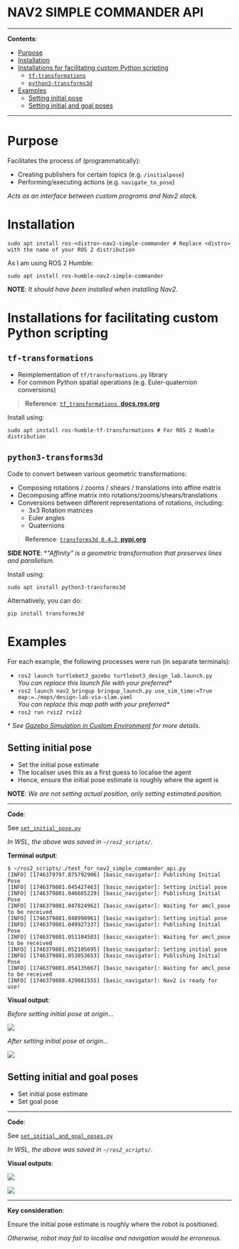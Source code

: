 <h1>NAV2 SIMPLE COMMANDER API</h1>

---

**Contents**:

- [Purpose](#purpose)
- [Installation](#installation)
- [Installations for facilitating custom Python scripting](#installations-for-facilitating-custom-python-scripting)
	- [`tf-transformations`](#tf-transformations)
	- [`python3-transforms3d`](#python3-transforms3d)
- [Examples](#examples)
	- [Setting initial pose](#setting-initial-pose)
	- [Setting initial and goal poses](#setting-initial-and-goal-poses)

---

# Purpose
Facilitates the process of (programmatically):

- Creating publishers for certain topics (e.g. `/initialpose`)
- Performing/executing actions (e.g. `navigate_to_pose`)

*Acts as an interface between custom programs and Nav2 stack.*

# Installation
```
sudo apt install ros-<distro>-nav2-simple-commander # Replace <distro> with the name of your ROS 2 distribution
```

As I am using ROS 2 Humble:

```
sudo apt install ros-humble-nav2-simple-commander
```

**NOTE**: *It should have been installed when installing Nav2.*

# Installations for facilitating custom Python scripting
## `tf-transformations`
- Reimplementation of `tf/transformations.py` library
- For common Python spatial operations (e.g. Euler-quaternion conversions)
 
> **Reference**: [`tf_transformations`, **docs.ros.org**](https://docs.ros.org/en/ros2_packages/humble/api/tf_transformations/)

Install using:

```
sudo apt install ros-humble-tf-transformations # For ROS 2 Humble distribution
```

## `python3-transforms3d`
Code to convert between various geometric transformations:

- Composing rotations / zooms / shears / translations into affine matrix
- Decomposing affine matrix into rotations/zooms/shears/translations
- Conversions between different representations of rotations, including:
	- 3x3 Rotation matrices
	- Euler angles
	- Quaternions

> **Reference**: [`transforms3d 0.4.2`, **pypi.org**](https://pypi.org/project/transforms3d/)

**SIDE NOTE**: **"Affinity" is a geometric transformation that preserves lines and parallelism.*

Install using:

```
sudo apt install python3-transforms3d
```

Alternatively, you can do:

```
pip install transforms3d
```

# Examples
For each example, the following processes were run (in separate terminals):

- `ros2 launch turtlebot3_gazebo turtlebot3_design_lab.launch.py` <br> *You can replace this launch file with your preferred\**
- `ros2 launch nav2_bringup bringup_launch.py use_sim_time:=True map:=./maps/design-lab-via-slam.yaml` <br> *You can replace this map path with your preferred\**
- `ros2 run rviz2 rviz2`

\* *See [Gazebo Simulation in Custom Environment](./gazebo-simulation-in-custom-environment_using_turtlebot3.md) for more details.*

## Setting initial pose
- Set the initial pose estimate
- The localiser uses this as a first guess to localise the agent
- Hence, ensure the initial pose estimate is roughly where the agent is

**NOTE**: *We are not setting actual position, only setting estimated position.*

---

**Code**:

See [`set_initial_pose.py`](../scripts/interact-programmatically-with-nav2/set_initial_pose.py)

*In WSL, the above was saved in `~/ros2_scripts/`.*

**Terminal output**:

```
$ ~/ros2_scripts/./test_for_nav2_simple_commander_api.py
[INFO] [1746379797.875792906] [basic_navigator]: Publishing Initial Pose
[INFO] [1746379801.045427463] [basic_navigator]: Setting initial pose
[INFO] [1746379801.046665229] [basic_navigator]: Publishing Initial Pose
[INFO] [1746379801.047824962] [basic_navigator]: Waiting for amcl_pose to be received
[INFO] [1746379801.048998961] [basic_navigator]: Setting initial pose
[INFO] [1746379801.049927337] [basic_navigator]: Publishing Initial Pose
[INFO] [1746379801.051104503] [basic_navigator]: Waiting for amcl_pose to be received
[INFO] [1746379801.052105695] [basic_navigator]: Setting initial pose
[INFO] [1746379801.053053653] [basic_navigator]: Publishing Initial Pose
[INFO] [1746379801.054135667] [basic_navigator]: Waiting for amcl_pose to be received
[INFO] [1746379808.429081555] [basic_navigator]: Nav2 is ready for use!
```

**Visual output**:

*Before setting initial pose at origin*...

![](../media/before-setting-initial-pose-at-origin.png)

*After setting initial pose at origin*...

![](../media/after-setting-initial-pose-at-origin.png)

## Setting initial and goal poses
- Set initial pose estimate
- Set goal pose

---

**Code**:

See [`set_initial_and_goal_poses.py`](../scripts/interact-programmatically-with-nav2/set_initial_and_goal_poses.py)

*In WSL, the above was saved in `~/ros2_scripts/`.*

**Visual outputs**:

![](../media/navigation-after-setting-initial-and-goal-poses--1.png)

![](../media/navigation-after-setting-initial-and-goal-poses--2.png)

---

**Key consideration**:

Ensure the initial pose estimate is roughly where the robot is positioned.

*Otherwise, robot may fail to localise and navigation would be erroneous.*